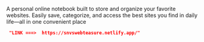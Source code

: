 <p>A personal online notebook built to store and organize your favorite websites. Easily save, categorize, and access the best sites you find in daily life—all in one convenient place</p>

```json
 "LINK ===>  https://snvswebteasure.netlify.app/"
```
